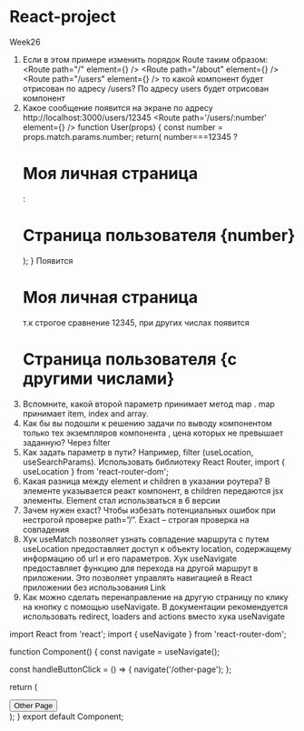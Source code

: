 # React-project

Week26

1. Если в этом примере изменить порядок Route таким образом:
   <Routes>
   <Route path="/" element={<Home />} />
   <Route path="/about" element={<About/>} />
   <Route path="/users" element={<Users />} />
   </Routes>
   то какой компонент будет отрисован по адресу /users? По адресу users будет отрисован компонент <Users />
2. Какое сообщение появится на экране по адресу http://localhost:3000/users/12345
   <Route path='/users/:number' element={<User />} />
   function User(props) {
   const number = props.match.params.number;
   return(
   number===12345
   ? <h1>Моя личная страница</h1>
   : <h1>Страница пользователя {number}</h1>
   ); } Появится <h1>Моя личная страница</h1> т.к строгое сравнение 12345, при других числах появится <h1>Страница пользователя {c другими числами}</h1>
3. Вспомните, какой второй параметр принимает метод map . map принимает item, index and array.
4. Как бы вы подошли к решению задачи по выводу компонентом <CardList> только тех экземпляров компонента <Card>, цена которых не превышает заданную? Через fılter
5. Как задать параметр в пути? Например, filter (useLocation, useSearchParams).
   Использовать библиотеку React Router, import { useLocation } from 'react-router-dom';
6. Какая разница между element и children в указании роутера? В элементе указывается реакт компонент, в children передаются jsx элементы. Element стал использваться в 6 версии
7. Зачем нужен exact? Чтобы избезать потенциальных ошибок при нестрогой проверке path=”/”. Exact – строгая проверка на совпадения
8. Хук useMatch позволяет узнать совпадение маршрута с путем
   useLocation предоставляет доступ к объекту location, содержащему информацию об url и его параметров.
   Хук useNavigate предоставляет функцию для перехода на другой маршрут в приложении. Это позволяет управлять навигацией в React приложении без использования Link
9. Как можно сделать перенаправление на другую страницу по клику на кнопку с помощью useNavigate. В документации рекомендуется использовать redirect, loaders and actions вместо хука useNavigate

import React from 'react';
import { useNavigate } from 'react-router-dom';

function Component() {
const navigate = useNavigate();

const handleButtonClick = () => {
navigate('/other-page');
};

return (
<div>
<button onClick={handleButtonClick}>Other Page</button>

</div>
  );
}
export default Component;
